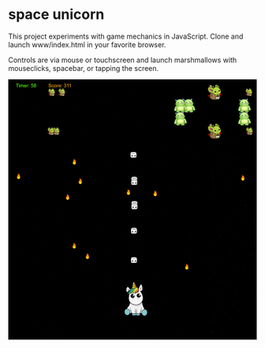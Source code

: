 # space unicorn	
This project experiments with game mechanics in JavaScript. Clone and launch www/index.html in your favorite browser.

Controls are via mouse or touchscreen and launch marshmallows with mouseclicks, spacebar, or tapping the screen.

![Space Unicorns Screenshot](https://github.com/enigmastrat/spacegame/blob/main/SpaceUnicornsScreenshot.png?raw=true)
